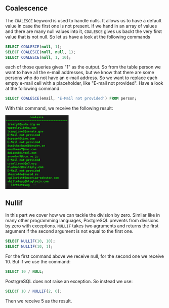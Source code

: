 ## Coalescence ##
The `COALESCE` keyword is used to handle nulls. It allows us to have a default value in case the first one is not present. If we hand in an array of values and there are many null values into it, `COALESCE` gives us backt the very first value that is not null. So let us have a look at the following commands

```sql
SELECT COALESCE(null, 1);
SELECT COALESCE(null, null, 1);
SELECT COALESCE(null, 1, 10);
```

each of those queries gives "1" as the output. So from the table person we want to have all the e-mail addresses, but we know that there are some persons who do not have an e-mail address. So we want to replace each empty e-mail cell with a placeholder, like "E-mail not provided". Have a look at the following command:

```sql
SELECT COALESCE(email, 'E-Mail not provided') FROM person;
```

With this command, we receive the following result:

<img src="images/coalesce.png" alt="one = one" width="200"/>

## Nullif ##
In this part we cover how we can tackle the division by zero. Similar like in many other programming languages, PostgreSQL prevents from divisions by zero with exceptions. `NULLIF` takes two agruments and returns the first argument if the second argument is not equal to the first one.

```sql
SELECT NULLIF(10, 10);
SELECT NULLIF(10, 1);
```

For the first command above we receive null, for the second one we receive 10. But if we use the command:

```sql
SELECT 10 / NULL;
```

PostrgreSQL does not raise an exception. So instead we use:

```sql
SELECT 10 / NULLIF(2, 0);
```

Then we receive 5 as the result. 
